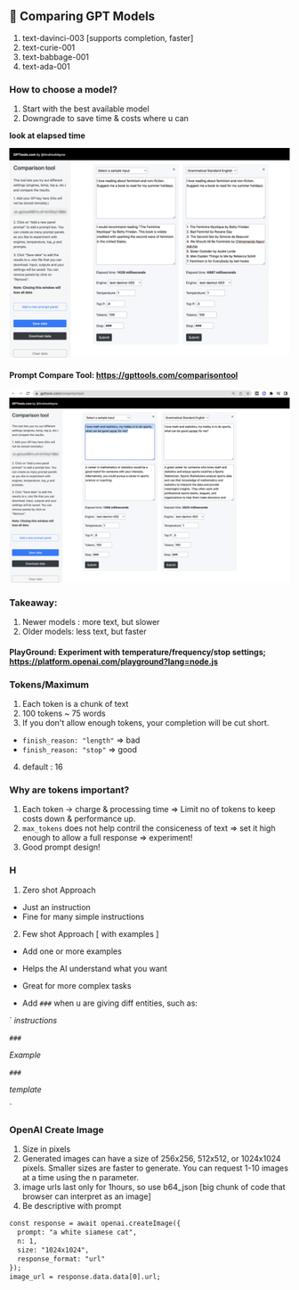 ## 🤩 Comparing GPT Models

1. text-davinci-003 [supports completion, faster]
2. text-curie-001
3. text-babbage-001
4. text-ada-001

### How to choose a model?

1. Start with the best available model
2. Downgrade to save time & costs where u can

**look at elapsed time**

<p align="center">
  <img src="Comparison_Book.png" width="700" title="Comparing DaVinci models">
</p>

#### Prompt Compare Tool: https://gpttools.com/comparisontool

<p align="center">
  <img src="Comparison002_003.png" width="700" title="Comparing DaVinci models">
</p>

### Takeaway:

1. Newer models : more text, but slower
2. Older models: less text, but faster

#### PlayGround: Experiment with temperature/frequency/stop settings; https://platform.openai.com/playground?lang=node.js

### Tokens/Maximum

1. Each token is a chunk of text
2. 100 tokens ~ 75 words
3. If you don't allow enough tokens, your completion will be cut short.

- `finish_reason: "length"` => bad
- `finish_reason: "stop"` => good

4. default : 16

### Why are tokens important?

1. Each token -> charge & processing time => Limit no of tokens to keep costs down & performance up.
2. `max_tokens` does not help contril the consiceness of text => set it high enough to allow a full response => experiment!
3. Good prompt design!

### H

1. Zero shot Approach

- Just an instruction
- Fine for many simple instructions

2. Few shot Approach [ with examples ]

- Add one or more examples
- Helps the AI understand what you want
- Great for more complex tasks

- Add `###` when u are giving diff entities, such as:

`
_instructions_

`###`

_Example_

`###`

_template_

`

### OpenAI Create Image

1. Size in pixels
2. Generated images can have a size of 256x256, 512x512, or 1024x1024 pixels. Smaller sizes are faster to generate. You can request 1-10 images at a time using the n parameter.
3. image urls last only for 1hours, so use b64_json [big chunk of code that browser can interpret as an image]
4. Be descriptive with prompt

```
const response = await openai.createImage({
  prompt: "a white siamese cat",
  n: 1,
  size: "1024x1024",
  response_format: "url"
});
image_url = response.data.data[0].url;
```

